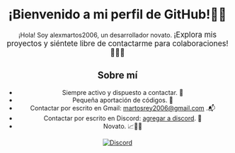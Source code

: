<!-- Título -->
<div style="text-align: center;">
  <h1>¡Bienvenido a mi perfil de GitHub!👋👋</h1>
  <p>¡Hola! Soy alexmartos2006, un desarrollador novato. <span style="font-size:larger;">¡Explora mis proyectos y siéntete libre de contactarme para colaboraciones!💬💬💬</span></p>
  
  <!-- Descripción -->
  <h2>Sobre mí</h2>
  <ul>
    <li>Siempre activo y dispuesto a contactar. 📱</li>
    <li>Pequeña aportación de códigos. 📝</li>
    <li>Contactar por escrito en Gmail: <a href="mailto:martosrey2006@gmail.com">martosrey2006@gmail.com</a> .📬</li>
    <li>Contactar por escrito en Discord: <a href="https://discord.com/users/927516089745817610">agregar a discord</a>. 💬</li>
    <li>Novato. 📈👨‍💻</li>
  </ul>
  
  <!-- Etiqueta para Discord con borde segmentado -->
  <div style="margin: 0 auto; width: fit-content;">
    <a href="https://discord.com/users/927516089745817610" style="border-radius: 20px 20px 20px 20px;">
      <img src="https://img.shields.io/badge/Discord-%237289da?style=for-the-badge&logo=discord&logoColor=white" alt="Discord">
    </a>
  </div>
</div>





